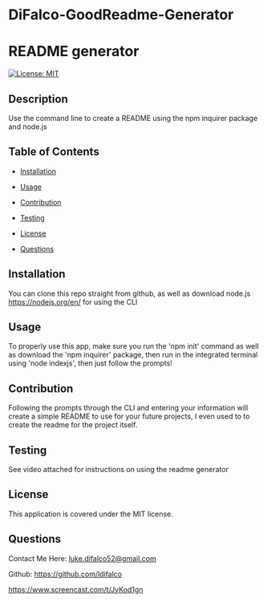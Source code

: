 # DiFalco-GoodReadme-Generator

# README generator 
 
[![License: MIT](https://img.shields.io/badge/License-MIT-yellow.svg)](https://opensource.org/licenses/MIT) 
 

## Description 

Use the command line to create a README using the npm inquirer package and node.js 
 

## Table of Contents 

- [Installation](#install) 

- [Usage](#useinfo) 

- [Contribution](#contribute) 

- [Testing](#test) 

- [License](#license) 

- [Questions](#questions) 
 

## Installation 

You can clone this repo straight from github, as well as download node.js https://nodejs.org/en/ for using the CLI 
 

## Usage 

To properly use this app, make sure you run the 'npm init' command as well as download the 'npm inquirer' package, then run in the integrated terminal using 'node indexjs', then just follow the prompts!  
 

## Contribution 

Following the prompts through the CLI and entering your information will create a simple README to use for your future projects, I even used to to create the readme for the project itself. 
 

## Testing 

See video attached for instructions on using the readme generator 
 

## License 

This application is covered under the MIT license. 
 

## Questions 

Contact Me Here: luke.difalco52@gmail.com 

Github: https://github.com/ldifalco 

https://www.screencast.com/t/JyKod1gn

